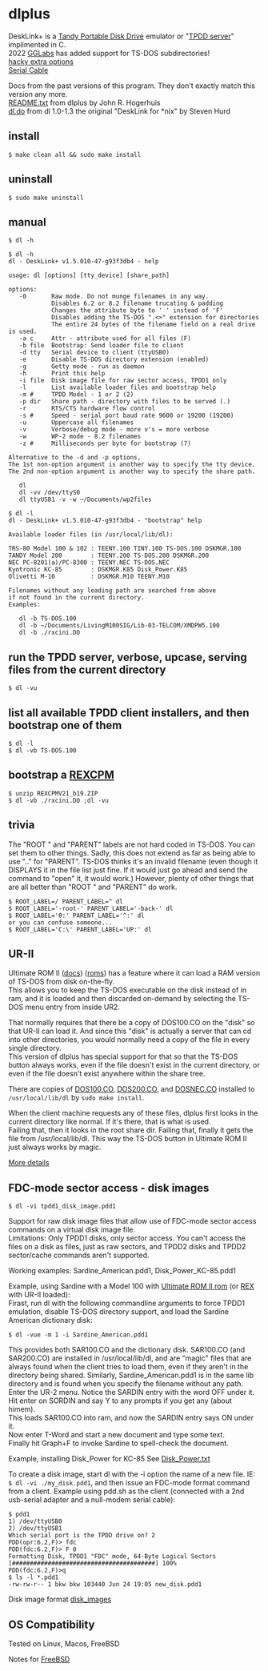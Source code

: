 # dlplus
DeskLink+ is a [Tandy Portable Disk Drive](http://tandy.wiki/TPDD) emulator or "[TPDD server](http://tandy.wiki/TPDD_server)" implimented in C.  
2022 [GGLabs](https://gglabs.us/) has added support for TS-DOS subdirectories!  
[hacky extra options](ref/advanced_options.txt)  
[Serial Cable](http://tandy.wiki/Model_T_Serial_Cable)

Docs from the past versions of this program. They don't exactly match this version any more.  
[README.txt](README.txt) from dlplus by John R. Hogerhuis  
[dl.do](dl.do) from dl 1.0-1.3 the original "DeskLink for \*nix" by Steven Hurd
<!-- [Original source](http://bitchin100.com/files/linux/dlplus.zip) -->

## install
```
$ make clean all && sudo make install
```

## uninstall
```
$ sudo make uninstall
```

## manual
```
$ dl -h
```

```
$ dl -h
dl - DeskLink+ v1.5.010-47-g93f3db4 - help

usage: dl [options] [tty_device] [share_path]

options:
   -0       Raw mode. Do not munge filenames in any way.
            Disables 6.2 or 8.2 filename trucating & padding
            Changes the attribute byte to ' ' instead of 'F'
            Disables adding the TS-DOS ".<>" extension for directories
            The entire 24 bytes of the filename field on a real drive is used.
   -a c     Attr - attribute used for all files (F)
   -b file  Bootstrap: Send loader file to client
   -d tty   Serial device to client (ttyUSB0)
   -e       Disable TS-DOS directory extension (enabled)
   -g       Getty mode - run as daemon
   -h       Print this help
   -i file  Disk image file for raw sector access, TPDD1 only
   -l       List available loader files and bootstrap help
   -m #     TPDD Model - 1 or 2 (2)
   -p dir   Share path - directory with files to be served (.)
   -r       RTS/CTS hardware flow control
   -s #     Speed - serial port baud rate 9600 or 19200 (19200)
   -u       Uppercase all filenames
   -v       Verbose/debug mode - more v's = more verbose
   -w       WP-2 mode - 8.2 filenames
   -z #     Milliseconds per byte for bootstrap (7)

Alternative to the -d and -p options,
The 1st non-option argument is another way to specify the tty device.
The 2nd non-option argument is another way to specify the share path.

   dl
   dl -vv /dev/ttyS0
   dl ttyUSB1 -v -w ~/Documents/wp2files

```
```
$ dl -l
dl - DeskLink+ v1.5.010-47-g93f3db4 - "bootstrap" help

Available loader files (in /usr/local/lib/dl):

TRS-80 Model 100 & 102 : TEENY.100 TINY.100 TS-DOS.100 DSKMGR.100
TANDY Model 200        : TEENY.200 TS-DOS.200 DSKMGR.200
NEC PC-8201(a)/PC-8300 : TEENY.NEC TS-DOS.NEC
Kyotronic KC-85        : DSKMGR.K85 Disk_Power.K85
Olivetti M-10          : DSKMGR.M10 TEENY.M10

Filenames without any leading path are searched from above
if not found in the current directory.
Examples:

   dl -b TS-DOS.100
   dl -b ~/Documents/LivingM100SIG/Lib-03-TELCOM/XMDPW5.100
   dl -b ./rxcini.DO

```

## run the TPDD server, verbose, upcase, serving files from the current directory
```
$ dl -vu
```

## list all available TPDD client installers, and then bootstrap one of them
```
$ dl -l
$ dl -vb TS-DOS.100
```

## bootstrap a [REXCPM](http://bitchin100.com/wiki/index.php?title=REXCPM)
```
$ unzip REXCPMV21_b19.ZIP
$ dl -vb ./rxcini.DO ;dl -vu
```

## trivia
The "ROOT  " and "PARENT" labels are not hard coded in TS-DOS. You can set them to other things. Sadly, this does not extend as far as being able to use ".." for "PARENT". TS-DOS thinks it's an invalid filename (even though it DISPLAYS it in the file list just fine. If it would just go ahead and send the command to "open" it, it would work.) However, plenty of other things that are all better than "ROOT  " and "PARENT" do work.
```
$ ROOT_LABEL=/ PARENT_LABEL=^ dl
$ ROOT_LABEL='-root-' PARENT_LABEL='-back-' dl
$ ROOT_LABEL='0:' PARENT_LABEL='^:' dl
or you can confuse someone...  
$ ROOT_LABEL='C:\' PARENT_LABEL='UP:' dl
```
## UR-II
Ultimate ROM II ([docs](http://www.club100.org/library/libdoc.html)) ([roms](https://bitchin100.com/wiki/index.php?title=REXsharp#Option_ROM_Images_for_Download)) has a feature where it can load a RAM version of TS-DOS from disk on-the-fly.  
This allows you to keep the TS-DOS executable on the disk instead of in ram, and it is loaded and then discarded on-demand by selecting the TS-DOS menu entry from inside UR2.

That normally requires that there be a copy of DOS100.CO on the "disk" so that UR-II can load it. And since this "disk" is actually a server that can cd into other directories, you would normally need a copy of the file in every single directory.  
This version of dlplus has special support for that so that the TS-DOS button always works, even if the file doesn't exist in the current directory, or even if the file doesn't exist anywhere within the share tree.

There are copies of [DOS100.CO](clients/ts-dos/DOS100.CO), [DOS200.CO](clients/ts-dos/DOS200.CO), and [DOSNEC.CO](clients/ts-dos/DOSNEC.CO) installed to ```/usr/local/lib/dl``` by ```sudo make install```.

When the client machine requests any of these files, dlplus first looks in the current directory like normal. If it's there, that is what is used.  
Failing that, then it looks in the root share dir. Failing that, finally it gets the file from /usr/local/lib/dl. This way the TS-DOS button in Ultimate ROM II just always works by magic.

[More details](ref/ur2.txt)

## FDC-mode sector access - disk images
```
$ dl -vi tpdd1_disk_image.pdd1
```
Support for raw disk image files that allow use of FDC-mode sector access commands on a virtual disk image file.  
Limitations: Only TPDD1 disks, only sector access. You can't access the files on a disk as files, just as raw sectors, and TPDD2 disks and TPDD2 sector/cache commands aren't supported.

Working examples: Sardine_American.pdd1, Disk_Power_KC-85.pdd1

Example, using Sardine with a Model 100 with [Ultimate ROM II rom](http://www.club100.org/library/librom.html) (or [REX](http://bitchin100.com/wiki/index.php?title=Rex) with UR-II loaded):  
Firast, run dl with the following commandline arguments to force TPDD1 emulation, disable TS-DOS directory support, and load the Sardine American dictionary disk:  
```
$ dl -vue -m 1 -i Sardine_American.pdd1
```
This provides both SAR100.CO and the dictionary disk. SAR100.CO (and SAR200.CO) are installed in /usr/local/lib/dl, and are "magic" files that are always found when the client tries to load them, even if they aren't in the directory being shared. Similarly, Sardine_American.pdd1 is in the same lib directory and is found when you specify the filename without any path.  
Enter the UR-2 menu. Notice the SARDIN entry with the word OFF under it. Hit enter on SORDIN and say Y to any prompts if you get any (about himem).  
This loads SAR100.CO into ram, and now the SARDIN entry says ON under it.  
Now enter T-Word and start a new document and type some text.  
Finally hit Graph+F to invoke Sardine to spell-check the document.

Example, installing Disk_Power for KC-85
See [Disk_Power.txt](clients/disk_power/Disk_Power.txt)

To create a disk image, start dl with the -i option the name of a new file. IE: ```$ dl -vi ./my_disk.pdd1```, and then issue an FDC-mode format command from a client. Example using pdd.sh as the client (connected with a 2nd usb-serial adapter and a null-modem serial cable):
```
$ pdd1
1) /dev/ttyUSB0
2) /dev/ttyUSB1
Which serial port is the TPDD drive on? 2
PDD(opr:6.2,F)> fdc
PDD(fdc:6.2,F)> F 0
Formatting Disk, TPDD1 "FDC" mode, 64-Byte Logical Sectors
[########################################] 100%                                
PDD(fdc:6.2,F)>q
$ ls -l *.pdd1
-rw-rw-r-- 1 bkw bkw 103440 Jun 24 19:05 new_disk.pdd1
```

Disk image format [disk_images](ref/disk_images.txt)

## OS Compatibility
Tested on Linux, Macos, FreeBSD

Notes for [FreeBSD](ref/freebsd.txt)
